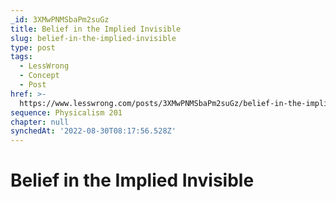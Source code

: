 ```yaml
---
_id: 3XMwPNMSbaPm2suGz
title: Belief in the Implied Invisible
slug: belief-in-the-implied-invisible
type: post
tags:
  - LessWrong
  - Concept
  - Post
href: >-
  https://www.lesswrong.com/posts/3XMwPNMSbaPm2suGz/belief-in-the-implied-invisible
sequence: Physicalism 201
chapter: null
synchedAt: '2022-08-30T08:17:56.528Z'
---
```

# Belief in the Implied Invisible

